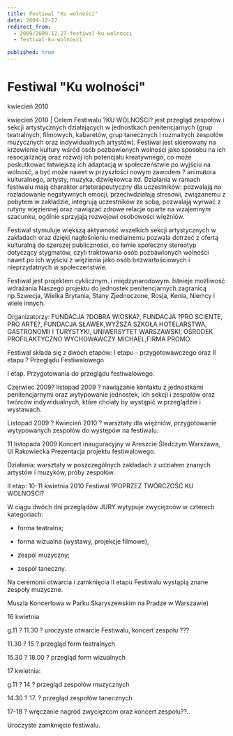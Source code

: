 ```yaml
---
title: Festiwal "Ku wolności"
date: 2009-12-27
redirect_from: 
  - 2009/2009.12.27-festiwal-ku-wolnosci
  - festiwal-ku-wolnosci

published: true
---
```




# Festiwal "Ku wolności"

<time>kwiecień 2010</time>

kwiecień 2010 | 
Celem Festiwalu ?KU WOLNOŚCI? jest przegląd zespołów i sekcji artystycznych działających w jednostkach penitencjarnych (grup teatralnych, filmowych, kabaretów, grup tanecznych i rozmaitych zespołów muzycznych oraz indywidualnych artystów). Festiwal jest skierowany na krzewienie kultury wśród osób pozbawionych wolności jako sposobu na ich resocjalizację oraz rozwój ich potencjału kreatywnego, co może poskutkować łatwiejszą ich adaptacją w społeczeństwie po wyjściu na wolność, a być może nawet w przyszłości nowym zawodem ? animatora kulturalnego, artysty, muzyka, dźwiękowca itd. Działania w ramach festiwalu mają charakter arteterapeutyczny dla uczestników: pozwalają na rozładowanie negatywnych emocji, przeciwdziałają stresowi, związanemu z pobytem w zakładzie, integrują uczestników ze sobą, pozwalają wyrwać z rutyny więziennej oraz nawiązać zdrowe relacje oparte na wzajemnym szacunku, ogólnie sprzyjają rozwojowi osobowości więźniów.

Festiwal stymuluje większą aktywność wszelkich sekcji artystycznych w zakładach oraz dzięki nagłośnieniu medialnemu pozwala dotrzeć z ofertą kulturalną do szerszej publiczności, co łamie społeczny stereotyp dotyczący stygmatów, czyli traktowania osób pozbawionych wolności nawet po ich wyjściu z więzienia jako osób bezwartościowych i nieprzydatnych w społeczeństwie.

Festiwal jest projektem cyklicznym. i międzynarodowym. Istnieje możliwość wdrażania Naszego projektu do jednostek penitencjarnych zagranicą np.Szwecja, Wielka Brytania, Stany Zjednoczone, Rosja, Kenia, Niemcy i wiele innych. 

Organizatorzy: FUNDACJA ?DOBRA WIOSKA?, FUNDACJA ?PRO SCIENTE, PRO ARTE?, FUNDACJA SŁAWEK,WYŻSZA SZKOŁA HOTELARSTWA, GASTRONOMII I TURYSTYKI, UNIWERSYTET WARSZAWSKI, OŚRODEK PROFILAKTYCZNO WYCHOWAWCZY MICHAEL,FIRMA PROMO. 

Festiwal składa się z dwóch etapów: I etapu - przygotowawczego oraz II etapu ? Przeglądu Festiwalowego 

I etap. Przygotowania do przeglądu festiwalowego.

Czerwiec 2009? listopad 2009 ? nawiązanie kontaktu z jednostkami penitencjarnymi oraz wytypowanie jednostek, ich sekcji i zespołów oraz twórców indywidualnych, które chciały by wystąpić w przeglądzie i wystawach.

Listopad 2009 ? Kwiecień 2010 ? warsztaty dla więźniów, przygotowanie wytypowanych zespołów do występów na festiwalu. 

11 listopada 2009 Koncert inauguracyjny w Areszcie Śledczym Warszawa, Ul Rakowiecka Prezentacja projektu festiwalowego. 

Działania: warsztaty w poszczególnych zakładach z udziałem znanych artystów i muzyków, próby zespołów. 

II etap: 10-11 kwietnia 2010 Festiwal ?POPRZEZ TWÓRCZOŚĆ KU WOLNOŚCI? 

W ciągu dwóch dni przeglądów JURY wytypuje zwycięzców w czterech kategoriach:

- forma teatralna;

- forma wizualna (wystawy, projekcje filmowe),

- zespól muzyczny;

- zespół taneczny.

Na ceremonii otwarcia i zamknięcia II etapu Festiwalu wystąpią znane zespoły muzyczne.

Muszla Koncertowa w Parku Skaryszewskim na Pradze w Warszawie) 

16 kwietnia 

g.11 ? 11.30 ? uroczyste otwarcie Festiwalu, koncert zespołu ???

11.30 ? 15 ? przegląd form teatralnych

15.30 ? 18.00 ? przegląd form wizualnych 

17 kwietnia:

g.11 ? 14 ? przegląd zespołów muzycznych

14.30 ? 17. ? przegląd zespołów tanecznych

17-18 ? wręczanie nagród zwycięzcom oraz koncert zespołu??.. 

Uroczyste zamknięcie festiwalu.         

<!--{{json:{"created_date":"2009-12-27 18:57:35","publish_down":"0000-00-00 00:00:00","id":"833"}}}-->